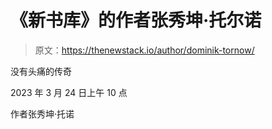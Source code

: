 # 《新书库》的作者张秀坤·托尔诺

> 原文：<https://thenewstack.io/author/dominik-tornow/>

没有头痛的传奇

2023 年 3 月 24 日上午 10 点

作者张秀坤·托诺